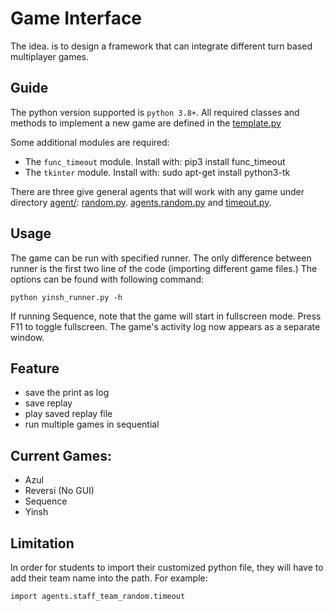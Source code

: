 # Game Interface

The idea. is to design a framework that can integrate different turn based multiplayer games.

## Guide

The python version supported is `python 3.8+`.
All required classes and methods to implement a new game are defined in the [template.py](template.py)

Some additional modules are required:

- The `func_timeout` module. Install with: pip3 install func_timeout
- The `tkinter` module. Install with: sudo apt-get install python3-tk

There are three give general agents that will work with any game under directory [agent/](agents/): [random.py](agents/random.py).
 [agents.random.py](agents/staff_team_random/random.py) and [timeout.py](agents/staff_team_random/timeout.py).


## Usage
The game can be run with specified runner. The only difference between runner is the first two line of the code (importing different game files.) The options can be found with following command:
```
python yinsh_runner.py -h
```

If running Sequence, note that the game will start in fullscreen mode. Press F11 to toggle fullscreen. The game's activity log now appears as a separate window.

## Feature
- save the print as log
- save replay
- play saved replay file
- run multiple games in sequential


## Current Games:
- Azul
- Reversi (No GUI)
- Sequence
- Yinsh


## Limitation
In order for students to import their customized python file, they will have to add their team name into the path. For example:
```
import agents.staff_team_random.timeout
```
